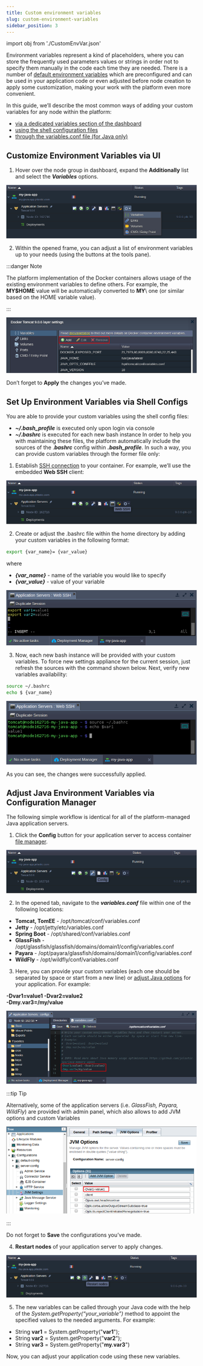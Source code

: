 ```yaml
---
title: Custom environment variables
slug: custom-environment-variables
sidebar_position: 3
---
```


import obj from './CustomEnvVar.json'

Environment variables represent a kind of placeholders, where you can store the frequently used parameters values or strings in order not to specify them manually in the code each time they are needed. There is a number of [default environment variables](/docs/environment-management/environment-variables/environment-variables#default-environment-variables) which are preconfigured and can be used in your application code or even adjusted before node creation to apply some customization, making your work with the platform even more convenient.

In this guide, we’ll describe the most common ways of adding your custom variables for any node within the platform:

- [via a dedicated variables section of the dashboard](/docs/environment-management/environment-variables/custom-environment-variables#customize-environment-variables-via-ui)
- [using the shell configuration files](/docs/environment-management/environment-variables/custom-environment-variables#set-up-environment-variables-via-shell-configs)
- [through the variables.conf file (for Java only)](/docs/environment-management/environment-variables/custom-environment-variables#adjust-java-environment-variables-via-configuration-manager)

## Customize Environment Variables via UI

1. Hover over the node group in dashboard, expand the **Additionally** list and select the **_Variables_** options.

<div style={{
    display:'flex',
    justifyContent: 'center',
    margin: '0 0 1rem 0'
}}>

![Locale Dropdown](./img/CustomEnvironmentVariables/01-environment-variables-dashboard.png)

</div>

2. Within the opened frame, you can adjust a list of environment variables up to your needs (using the buttons at the tools pane).

:::danger Note

The platform implementation of the Docker containers allows usage of the existing environment variables to define others. For example, the **MY$HOME** value will be automatically converted to **MY**\ one (or similar based on the HOME variable value).

:::

<div style={{
    display:'flex',
    justifyContent: 'center',
    margin: '0 0 1rem 0'
}}>

![Locale Dropdown](./img/CustomEnvironmentVariables/02-manage-environment-variables-via-ui.png)

</div>

Don’t forget to **Apply** the changes you’ve made.

## Set Up Environment Variables via Shell Configs

You are able to provide your custom variables using the shell config files:

- **_~/.bash_profile_** is executed only upon login via console
- **_~/.bashrc_** is executed for each new bash instance
  In order to help you with maintaining these files, the platform automatically include the sources of the .**_bashrc_** config within **_.bash_profile_**. In such a way, you can provide custom variables through the former file only:

1. Establish [SSH connection](/docs/deployment-tools/ssh/ssh-access/overview) to your container. For example, we’ll use the embedded **Web SSH** client:

<div style={{
    display:'flex',
    justifyContent: 'center',
    margin: '0 0 1rem 0'
}}>

![Locale Dropdown](./img/CustomEnvironmentVariables/03-web-ssh-button.png)

</div>

2. Create or adjust the .bashrc file within the home directory by adding your custom variables in the following format:

```bash
export {var_name}= {var_value}
```

where

- **_{var_name}_** - name of the variable you would like to specify
- **_{var_value}_** - value of your variable

<div style={{
    display:'flex',
    justifyContent: 'center',
    margin: '0 0 1rem 0'
}}>

![Locale Dropdown](./img/CustomEnvironmentVariables/04-export-custom-variables-ssh.png)

</div>

3. Now, each new bash instance will be provided with your custom variables. To force new settings appliance for the current session, just refresh the sources with the command shown below. Next, verify new variables availability:

```bash
source ~/.bashrc
echo $ {var_name}
```

<div style={{
    display:'flex',
    justifyContent: 'center',
    margin: '0 0 1rem 0'
}}>

![Locale Dropdown](./img/CustomEnvironmentVariables/05-verify-custom-variables-availability-ssh.png)

</div>

As you can see, the changes were successfully applied.

## Adjust Java Environment Variables via Configuration Manager

The following simple workflow is identical for all of the platform-managed Java application servers.

1. Click the **Config** button for your application server to access container [file manager](/docs/application-setting/configuration-file-manager).

<div style={{
    display:'flex',
    justifyContent: 'center',
    margin: '0 0 1rem 0'
}}>

![Locale Dropdown](./img/CustomEnvironmentVariables/06-configuration-file-manager-button.png)

</div>

2. In the opened tab, navigate to the **_variables.conf_** file within one of the following locations:

- **Tomcat, TomEE** - /opt/tomcat/conf/variables.conf
- **Jetty** - /opt/jetty/etc/variables.conf
- **Spring Boot** - /opt/shared/conf/variables.conf
- **GlassFish** - /opt/glassfish/glassfish/domains/domain1/config/variables.conf
- **Payara** - /opt/payara/glassfish/domains/domain1/config/variables.conf
- **WildFly** - /opt/wildfly/conf/variables.conf

3. Here, you can provide your custom variables (each one should be separated by space or start from a new line) or [adjust Java options](/docs/environment-management/environment-variables/java-options-and-arguments) for your application. For example:

**-Dvar1=value1 -Dvar2=value2** <br/>
**-Dmy.var3=/my/value**

<div style={{
    display:'flex',
    justifyContent: 'center',
    margin: '0 0 1rem 0'
}}>

![Locale Dropdown](./img/CustomEnvironmentVariables/07-custom-environment-variables-java.png)

</div>

:::tip Tip

Alternatively, some of the application servers (i.e. _GlassFish, Payara, WildFly_) are provided with admin panel, which also allows to add JVM options and custom Variables

<div style={{
    display:'flex',
    justifyContent: 'center',
    margin: '0 0 1rem 0'
}}>

![Locale Dropdown](./img/CustomEnvironmentVariables/08-custom-variables-glassfish-admin-panel.png)

</div>

:::

Do not forget to **Save** the configurations you’ve made.

4. **Restart nodes** of your application server to apply changes.

<div style={{
    display:'flex',
    justifyContent: 'center',
    margin: '0 0 1rem 0'
}}>

![Locale Dropdown](./img/CustomEnvironmentVariables/09-restart-nodes-button.png)

</div>

5. The new variables can be called through your Java code with the help of the _System.getProperty(“your_variable”)_ method to appoint the specified values to the needed arguments. For example:

- String **var1** = System.getProperty("**var1**");
- String **var2** = System.getProperty("**var2**");
- String **var3** = System.getProperty("**my.var3**")

Now, you can adjust your application code using these new variables.
